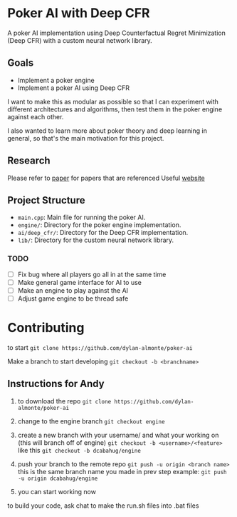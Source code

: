 # Poker AI with Deep CFR

A poker AI implementation using Deep Counterfactual Regret Minimization (Deep CFR) with a custom neural network library.

## Goals

- Implement a poker engine
- Implement a poker AI using Deep CFR

I want to make this as modular as possible so that I can experiment with different architectures and algorithms, then test them in the poker engine against each other.

I also wanted to learn more about poker theory and deep learning in general, so that's the main motivation for this project. 

## Research
Please refer to [paper](papers/) for papers that are referenced
Useful [website](https://www.cs.cmu.edu/~sandholm/cs15-888F24/)

## Project Structure

- `main.cpp`: Main file for running the poker AI.
- `engine/`: Directory for the poker engine implementation.
- `ai/deep_cfr/`: Directory for the Deep CFR implementation.
- `lib/`: Directory for the custom neural network library.


### TODO

- [ ] Fix bug where all players go all in at the same time
- [ ] Make general game interface for AI to use
- [ ] Make an engine to play against the AI
- [ ] Adjust game engine to be thread safe

# Contributing

to start
`git clone https://github.com/dylan-almonte/poker-ai`

Make a branch to start developing
`git checkout -b <branchname>`

## Instructions for Andy

1. to download the repo
`git clone https://github.com/dylan-almonte/poker-ai`

2. change to the engine branch
`git checkout engine`

3. create a new branch with your username/ and what your working on (this will branch off of engine)
`git checkout -b <username>/<feature>`
like this
`git checkout -b dcabahug/engine`

5. push your branch to the remote repo
`git push -u origin <branch name>`
this is the same branch name you made in prev step
example:
`git push -u origin dcabahug/engine`

6. you can start working now

to build your code, ask chat to make the run.sh files into .bat files


